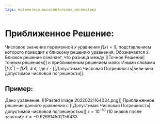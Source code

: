```yaml
---
tags: математика вычислительная_математика
---
```

# Приближенное Решение:
Числовое значение переменной $x$ уравнения $f(x) = 0$, подставлением которого приводит к близкому решению уравнения.
Обозначается $\tilde{x}$.
Близкое решение означает, что разница между [[Точное Решение|точным решением]] и приближенным решением мало:
Иными словами $|f(x^*) - f(\tilde{x})| \leq \epsilon$, где $\epsilon$ - [[Допустимая Числовая Погрешность|величина допустимой числовой погрешности]]. 

## Пример:
Дано уравнение:
![[Pasted image 20220221164034.png]]
Приближенное решение данного уравнения с [[Допустимая Числовая Погрешность|допустимой числовой погрешностью]] $\epsilon = 10^{-10}$ (10 знаков после запятой):
$\tilde{x} = -0.926914502156433$
